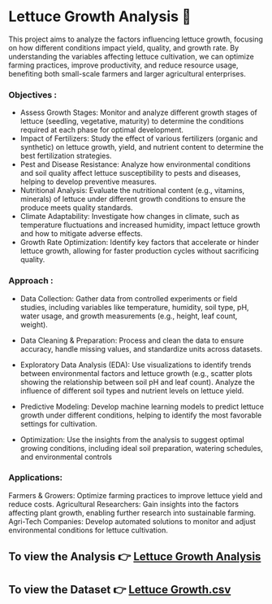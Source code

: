 # Lettuce Growth Analysis 🥬

This project aims to analyze the factors influencing lettuce growth, focusing on how different conditions impact yield, quality, and growth rate. By understanding the variables affecting lettuce cultivation, we can optimize farming practices, improve productivity, and reduce resource usage, benefiting both small-scale farmers and larger agricultural enterprises.

### Objectives :

- Assess Growth Stages: Monitor and analyze different growth stages of lettuce (seedling, vegetative, maturity) to determine the conditions required at each phase for optimal development.
- Impact of Fertilizers: Study the effect of various fertilizers (organic and synthetic) on lettuce growth, yield, and nutrient content to determine the best fertilization strategies.
- Pest and Disease Resistance: Analyze how environmental conditions and soil quality affect lettuce susceptibility to pests and diseases, helping to develop preventive measures.
- Nutritional Analysis: Evaluate the nutritional content (e.g., vitamins, minerals) of lettuce under different growth conditions to ensure the produce meets quality standards.
- Climate Adaptability: Investigate how changes in climate, such as temperature fluctuations and increased humidity, impact lettuce growth and how to mitigate adverse effects.
- Growth Rate Optimization: Identify key factors that accelerate or hinder lettuce growth, allowing for faster production cycles without sacrificing quality.

### Approach :

- Data Collection: Gather data from controlled experiments or field studies, including variables like temperature, humidity, soil type, pH, water usage, and growth measurements (e.g., height, leaf count, weight).
- Data Cleaning & Preparation: Process and clean the data to ensure accuracy, handle missing values, and standardize units across datasets.
- Exploratory Data Analysis (EDA):
Use visualizations to identify trends between environmental factors and lettuce growth (e.g., scatter plots showing the relationship between soil pH and leaf count).
Analyze the influence of different soil types and nutrient levels on lettuce yield.

- Predictive Modeling: Develop machine learning models to predict lettuce growth under different conditions, helping to identify the most favorable settings for cultivation.
- Optimization: Use the insights from the analysis to suggest optimal growing conditions, including ideal soil preparation, watering schedules, and environmental controls

### Applications:

Farmers & Growers: Optimize farming practices to improve lettuce yield and reduce costs.
Agricultural Researchers: Gain insights into the factors affecting plant growth, enabling further research into sustainable farming.
Agri-Tech Companies: Develop automated solutions to monitor and adjust environmental conditions for lettuce cultivation.

## To view the Analysis 👉 [Lettuce Growth Analysis](https://github.com/Archi20876/machine-learning-repos/blob/main/Data%20Analysis/Lettuce%20growth%20analysis%20and%20prediction/lettuce_growth.ipynb)
## To view the Dataset  👉 [Lettuce Growth.csv](https://github.com/Archi20876/machine-learning-repos/blob/main/Data%20Analysis/Lettuce%20growth%20analysis%20and%20prediction/Dataset/lettuce_dataset_updated.csv)

